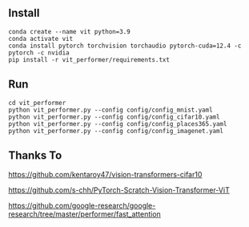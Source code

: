 ## Install
```
conda create --name vit python=3.9
conda activate vit
conda install pytorch torchvision torchaudio pytorch-cuda=12.4 -c pytorch -c nvidia
pip install -r vit_performer/requirements.txt
```

## Run

```
cd vit_performer
python vit_performer.py --config config/config_mnist.yaml
python vit_performer.py --config config/config_cifar10.yaml
python vit_performer.py --config config/config_places365.yaml
python vit_performer.py --config config/config_imagenet.yaml
```

## Thanks To

https://github.com/kentaroy47/vision-transformers-cifar10

https://github.com/s-chh/PyTorch-Scratch-Vision-Transformer-ViT

https://github.com/google-research/google-research/tree/master/performer/fast_attention



